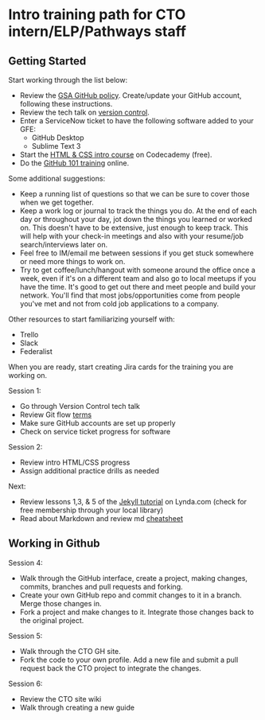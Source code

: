 # Intro training path for CTO intern/ELP/Pathways staff

## Getting Started
Start working through the list below:
* Review the [GSA GitHub policy](https://github.com/GSA/GitHub-Administration). Create/update your GitHub account, following these instructions.
* Review the tech talk on [version control](https://saracope.github.io/github-techtalk/#/).
* Enter a ServiceNow ticket to have the following software added to your GFE:
  * GitHub Desktop
  * Sublime Text 3
* Start the [HTML & CSS intro course](https://www.codecademy.com/learn/learn-html-css) on Codecademy (free).
* Do the [GitHub 101 training](https://services.github.com/on-demand/) online.

Some additional suggestions:  
* Keep a running list of questions so that we can be sure to cover those when we get together.
* Keep a work log or journal to track the things you do. At the end of each day or throughout your day, jot down the things you learned or worked on. This doesn't have to be extensive, just enough to keep track. This will help with your check-in meetings and also with your resume/job search/interviews later on.
* Feel free to IM/email me between sessions if you get stuck somewhere or need more things to work on. 
* Try to get coffee/lunch/hangout with someone around the office once a week, even if it's on a different team and also go to local meetups if you have the time. It's good to get out there and meet people and build your network. You'll find that most jobs/opportunities come from people you've met and not from cold job applications to a company.

Other resources to start familiarizing yourself with:
* Trello
* Slack
* Federalist

When you are ready, start creating Jira cards for the training you are working on.

Session 1: 
* Go through Version Control tech talk
* Review Git flow [terms](https://github.com/mozillascience/friendly-github/blob/master/assets/glossary.md)
* Make sure GitHub accounts are set up properly
* Check on service ticket progress for software

Session 2: 
* Review intro HTML/CSS progress
* Assign additional practice drills as needed

Next: 
* Review lessons 1,3, & 5 of the [Jekyll tutorial](https://www.lynda.com/Jekyll-tutorials/7855-0.html) on Lynda.com (check for free membership through your local library)
* Read about Markdown and review md [cheatsheet](https://github.com/adam-p/markdown-here/wiki/Markdown-Cheatsheet)


## Working in Github

Session 4:
* Walk through the GitHub interface, create a project, making changes, commits, branches and pull requests and forking.
* Create your own GitHub repo and commit changes to it in a branch. Merge those changes in.
* Fork a project and make changes to it. Integrate those changes back to the original project.

Session 5: 
* Walk through the CTO GH site. 
* Fork the code to your own profile. Add a new file and submit a pull request back the CTO project to integrate the changes.

Session 6: 
* Review the CTO site wiki
* Walk through creating a new guide
